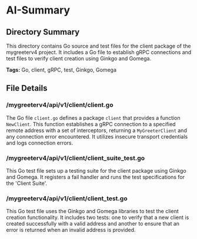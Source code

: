 # AI-Summary
## Directory Summary
This directory contains Go source and test files for the client package of the mygreeterv4 project. It includes a Go file to establish gRPC connections and test files to verify client creation using Ginkgo and Gomega.

**Tags:** Go, client, gRPC, test, Ginkgo, Gomega

## File Details
    
### /mygreeterv4/api/v1/client/client.go
The Go file `client.go` defines a package `client` that provides a function `NewClient`. This function establishes a gRPC connection to a specified remote address with a set of interceptors, returning a `MyGreeterClient` and any connection error encountered. It utilizes insecure transport credentials and logs connection errors.

### /mygreeterv4/api/v1/client/client_suite_test.go
This Go test file sets up a testing suite for the client package using Ginkgo and Gomega. It registers a fail handler and runs the test specifications for the 'Client Suite'.

### /mygreeterv4/api/v1/client/client_test.go
This Go test file uses the Ginkgo and Gomega libraries to test the client creation functionality. It includes two tests: one to verify that a new client is created successfully with a valid address and another to ensure that an error is returned when an invalid address is provided.
